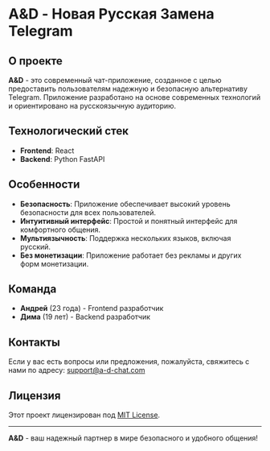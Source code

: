 # A&D - Новая Русская Замена Telegram

## О проекте

**A&D** - это современный чат-приложение, созданное с целью предоставить пользователям надежную и безопасную альтернативу Telegram. Приложение разработано на основе современных технологий и ориентировано на русскоязычную аудиторию.

## Технологический стек

- **Frontend**: React
- **Backend**: Python FastAPI

## Особенности

- **Безопасность**: Приложение обеспечивает высокий уровень безопасности для всех пользователей.
- **Интуитивный интерфейс**: Простой и понятный интерфейс для комфортного общения.
- **Мультиязычность**: Поддержка нескольких языков, включая русский.
- **Без монетизации**: Приложение работает без рекламы и других форм монетизации.

## Команда

- **Андрей** (23 года) - Frontend разработчик
- **Дима** (19 лет) - Backend разработчик

## Контакты

Если у вас есть вопросы или предложения, пожалуйста, свяжитесь с нами по адресу: [support@a-d-chat.com](mailto:support@a-d-chat.com)

## Лицензия

Этот проект лицензирован под [MIT License](LICENSE).

---

**A&D** - ваш надежный партнер в мире безопасного и удобного общения!